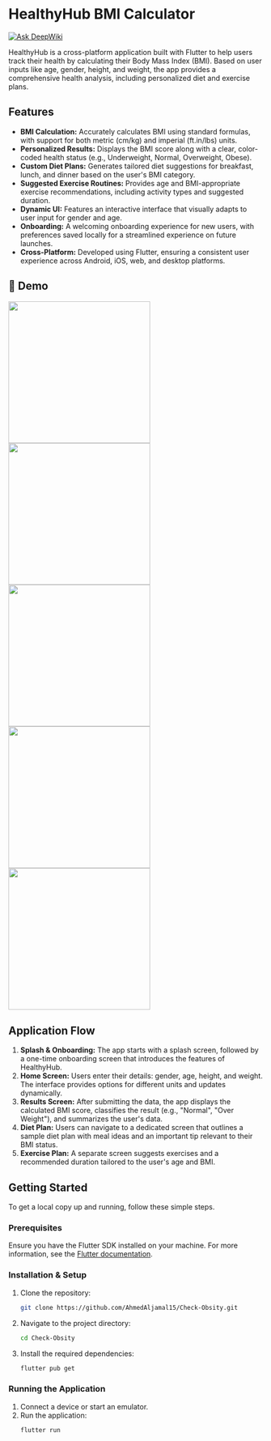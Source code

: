 # HealthyHub BMI Calculator
[![Ask DeepWiki](https://devin.ai/assets/askdeepwiki.png)](https://deepwiki.com/AhmedAljamal15/Check-Obsity)

HealthyHub is a cross-platform application built with Flutter to help users track their health by calculating their Body Mass Index (BMI). Based on user inputs like age, gender, height, and weight, the app provides a comprehensive health analysis, including personalized diet and exercise plans.

## Features

- **BMI Calculation:** Accurately calculates BMI using standard formulas, with support for both metric (cm/kg) and imperial (ft.in/lbs) units.
- **Personalized Results:** Displays the BMI score along with a clear, color-coded health status (e.g., Underweight, Normal, Overweight, Obese).
- **Custom Diet Plans:** Generates tailored diet suggestions for breakfast, lunch, and dinner based on the user's BMI category.
- **Suggested Exercise Routines:** Provides age and BMI-appropriate exercise recommendations, including activity types and suggested duration.
- **Dynamic UI:** Features an interactive interface that visually adapts to user input for gender and age.
- **Onboarding:** A welcoming onboarding experience for new users, with preferences saved locally for a streamlined experience on future launches.
- **Cross-Platform:** Developed using Flutter, ensuring a consistent user experience across Android, iOS, web, and desktop platforms.

## 🎥 Demo
<p align="left">
  <img src="assets/screenshots/home.png" width="280" />
  <img src="assets/screenshots/diet_plan.png" width="280" />
  <img src="assets/screenshots/girl.png" width="280" />
  <img src="assets/screenshots/healthy.png" width="280" />
  <img src="assets/screenshots/traning_plan.png" width="280" />
</p>


## Application Flow

1.  **Splash & Onboarding:** The app starts with a splash screen, followed by a one-time onboarding screen that introduces the features of HealthyHub.
2.  **Home Screen:** Users enter their details: gender, age, height, and weight. The interface provides options for different units and updates dynamically.
3.  **Results Screen:** After submitting the data, the app displays the calculated BMI score, classifies the result (e.g., "Normal", "Over Weight"), and summarizes the user's data.
4.  **Diet Plan:** Users can navigate to a dedicated screen that outlines a sample diet plan with meal ideas and an important tip relevant to their BMI status.
5.  **Exercise Plan:** A separate screen suggests exercises and a recommended duration tailored to the user's age and BMI.

## Getting Started

To get a local copy up and running, follow these simple steps.

### Prerequisites

Ensure you have the Flutter SDK installed on your machine. For more information, see the [Flutter documentation](https://flutter.dev/docs/get-started/install).

### Installation & Setup

1.  Clone the repository:
    ```sh
    git clone https://github.com/AhmedAljamal15/Check-Obsity.git
    ```
2.  Navigate to the project directory:
    ```sh
    cd Check-Obsity
    ```
3.  Install the required dependencies:
    ```sh
    flutter pub get
    ```

### Running the Application

1.  Connect a device or start an emulator.
2.  Run the application:
    ```sh
    flutter run
